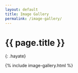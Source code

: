 ```yaml
---
layout: default
title: Image Gallery
permalink: /image-gallery/
---
```


# {{ page.title }}
{: .hayate}

{% include image-gallery.html %}
